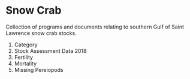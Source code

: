 # Snow Crab

Collection of programs and documents relating to southern Gulf of Saint Lawrence snow crab stocks.

1. Category
  1. Stock Assessment Data 2018
  2. Fertility
  3. Mortality
  3. Missing Pereiopods

